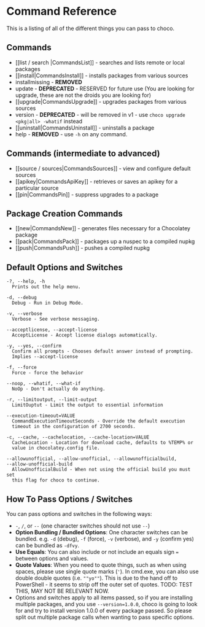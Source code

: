 # Command Reference

This is a listing of all of the different things you can pass to choco.

## Commands

 * [[list / search |CommandsList]] - searches and lists remote or local packages
 * [[install|CommandsInstall]] - installs packages from various sources
 * installmissing - **REMOVED**
 * update - **DEPRECATED** - RESERVED for future use (You are looking for upgrade, these are not the droids you are looking for)
 * [[upgrade|CommandsUpgrade]] - upgrades packages from various sources
 * version - **DEPRECATED** - will be removed in v1 - use `choco upgrade <pkg|all> -whatif` instead
 * [[uninstall|CommandsUninstall]] - uninstalls a package
 * help - **REMOVED** - use `-h` on any command.

## Commands (intermediate to advanced)
 * [[source / sources|CommandsSources]] - view and configure default sources
 * [[apikey|CommandsApiKey]] - retrieves or saves an apikey for a particular source
 * [[pin|CommandsPin]] - suppress upgrades to a package

## Package Creation Commands
 * [[new|CommandsNew]] - generates files necessary for a Chocolatey package
 * [[pack|CommandsPack]] - packages up a nuspec to a compiled nupkg
 * [[push|CommandsPush]] - pushes a compiled nupkg

## Default Options and Switches

```
-?, --help, -h
  Prints out the help menu.

-d, --debug
  Debug - Run in Debug Mode.

-v, --verbose
  Verbose - See verbose messaging.

--acceptlicense, --accept-license
  AcceptLicense - Accept license dialogs automatically.

-y, --yes, --confirm
  Confirm all prompts - Chooses default answer instead of prompting.
  Implies --accept-license

-f, --force
  Force - force the behavior

--noop, --whatif, --what-if
  NoOp - Don't actually do anything.

-r, --limitoutput, --limit-output
  LimitOuptut - Limit the output to essential information

--execution-timeout=VALUE
  CommandExecutionTimeoutSeconds - Override the default execution
  timeout in the configuration of 2700 seconds.

-c, --cache, --cachelocation, --cache-location=VALUE
  CacheLocation - Location for download cache, defaults to %TEMP% or
  value in chocolatey.config file.

--allowunofficial, --allow-unofficial, --allowunofficialbuild,
--allow-unofficial-build
  AllowUnofficialBuild - When not using the official build you must set
  this flag for choco to continue.
```

## How To Pass Options / Switches

You can pass options and switches in the following ways:

 * `-`, `/`, or `--` (one character switches should not use `--`)
 * **Option Bundling / Bundled Options**: One character switches can be
   bundled. e.g. `-d` (debug), `-f` (force), `-v` (verbose), and `-y` 
   (confirm yes) can be bundled as `-dfvy`.
 * **Use Equals**: You can also include or not include an equals sign 
   `=` between options and values.
 * **Quote Values**: When you need to quote things, such as when using 
   spaces, please use single quote marks (`'`). In cmd.exe, you can 
   also use double double quotes (i.e. `""yo""`). This is due to 
   the hand off to PowerShell - it seems to strip off the outer set of 
   quotes. TODO: TEST THIS, MAY NOT BE RELEVANT NOW.
 * Options and switches apply to all items passed, so if you are 
   installing multiple packages, and you use `--version=1.0.0`, choco 
   is going to look for and try to install version 1.0.0 of every 
   package passed. So please split out multiple package calls when 
   wanting to pass specific options.



